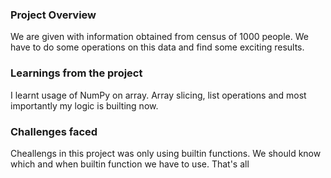 ### Project Overview

 We are given with information obtained from census of 1000 people. We have to do some operations on this data and find some exciting results.


### Learnings from the project

 I learnt usage of NumPy on array. Array slicing, list operations and most importantly my logic is builting now.


### Challenges faced

 Cheallengs in this project was only using builtin functions. We should know which and when builtin function we have to use. That's all


